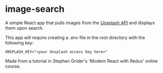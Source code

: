 # image-search

A simple React app that pulls images from the <a href="https://unsplash.com/developers">Unsplash API</a> and displays them upon search.

This app will require creating a .env file in the root directory with the following key:

```
UNSPLASH_KEY="<your Unsplash access key here>"
```

Made from a tutorial in Stephen Grider's 'Modern React with Redux' online course.
